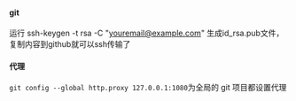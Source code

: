 #### git

运行 ssh-keygen -t rsa -C "youremail@example.com"  生成id_rsa.pub文件，复制内容到github就可以ssh传输了

#### 代理

`git config --global http.proxy 127.0.0.1:1080`为全局的 git 项目都设置代理

